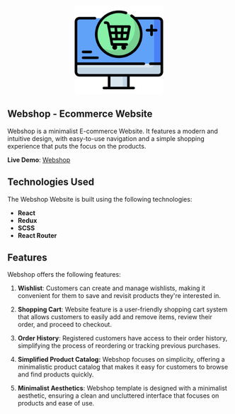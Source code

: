 
<p align="center">
  <img width="200" height="200" src="./src/assets/webshop.png">
</p>

## Webshop - Ecommerce Website

Webshop is a minimalist E-commerce Website. It features a modern and intuitive design, with easy-to-use navigation and a simple shopping experience that puts the focus on the products.

**Live Demo**: [Webshop](#)

## Technologies Used
The Webshop Website is built using the following technologies:
- **React**
- **Redux**
- **SCSS**
- **React Router**
<!-- - **Tailwind**
- **Coingecko API**
- **Axios**
- **React Router**
- **Chart.js** -->

## Features
Webshop offers the following features:
<!-- 
1. **Real-Time Data**: Altcoinx connects to the Coingecko API to provide users with up-to-the-minute information about cryptocurrencies, including the latest prices.

2. **Search Functionality**: Users can easily search for specific cryptocurrencies by name or symbol, making it simple to find the information they need.

3. **Comprehensive Data**: Altcoinx offers a wide range of data, including current and historical prices, market capitalization, trading volume, and more, allowing users to make informed investment decisions. -->

1. **Wishlist**: Customers can create and manage wishlists, making it convenient for them to save and revisit products they're interested in.

2. **Shopping Cart**: Website feature is a user-friendly shopping cart system that allows customers to easily add and remove items, review their order, and proceed to checkout.
   
4. **Order History**: Registered customers have access to their order history, simplifying the process of reordering or tracking previous purchases.

5. **Simplified Product Catalog:** Webshop focuses on simplicity, offering a minimalistic product catalog that makes it easy for customers to browse and find products quickly.

6. **Minimalist Aesthetics**: Webshop template is designed with a minimalist aesthetic, ensuring a clean and uncluttered interface that focuses on products and ease of use.



